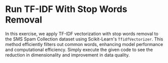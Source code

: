 # Run TF-IDF With Stop Words Removal

In this exercise, we apply TF-IDF vectorization with stop words removal to the SMS Spam Collection dataset using Scikit-Learn's `TfidfVectorizer`. This method efficiently filters out common words, enhancing model performance and computational efficiency. Simply execute the given code to see the reduction in dimensionality and improvement in data quality.